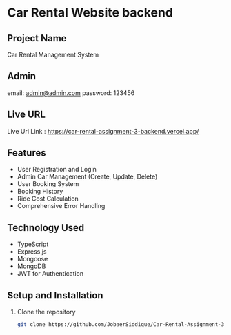 
# Car Rental Website backend

## Project Name
Car Rental Management System
## Admin 
email: admin@admin.com
password: 123456
## Live URL
Live Url Link : https://car-rental-assignment-3-backend.vercel.app/

## Features
- User Registration and Login
- Admin Car Management (Create, Update, Delete)
- User Booking System
- Booking History
- Ride Cost Calculation
- Comprehensive Error Handling

## Technology Used
- TypeScript
- Express.js
- Mongoose
- MongoDB
- JWT for Authentication

## Setup and Installation
1. Clone the repository
   ```bash
   git clone https://github.com/JobaerSiddique/Car-Rental-Assignment-3-backend.git